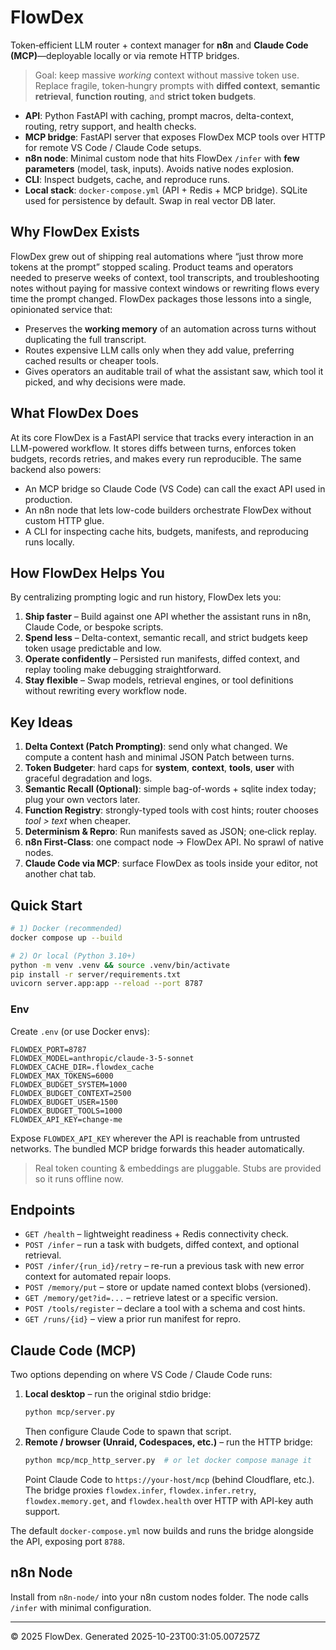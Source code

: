 # FlowDex

Token‑efficient LLM router + context manager for **n8n** and **Claude Code (MCP)**—deployable locally or via remote HTTP bridges.

> Goal: keep massive *working* context without massive token use. Replace fragile, token‑hungry prompts with **diffed context**, **semantic retrieval**, **function routing**, and **strict token budgets**.

- **API**: Python FastAPI with caching, prompt macros, delta-context, routing, retry support, and health checks.
- **MCP bridge**: FastAPI server that exposes FlowDex MCP tools over HTTP for remote VS Code / Claude Code setups.
- **n8n node**: Minimal custom node that hits FlowDex `/infer` with **few parameters** (model, task, inputs). Avoids native nodes explosion.
- **CLI**: Inspect budgets, cache, and reproduce runs.
- **Local stack**: `docker-compose.yml` (API + Redis + MCP bridge). SQLite used for persistence by default. Swap in real vector DB later.

## Why FlowDex Exists

FlowDex grew out of shipping real automations where “just throw more tokens at the prompt” stopped scaling. Product teams and
operators needed to preserve weeks of context, tool transcripts, and troubleshooting notes without paying for massive context
windows or rewriting flows every time the prompt changed. FlowDex packages those lessons into a single, opinionated service that:

- Preserves the **working memory** of an automation across turns without duplicating the full transcript.
- Routes expensive LLM calls only when they add value, preferring cached results or cheaper tools.
- Gives operators an auditable trail of what the assistant saw, which tool it picked, and why decisions were made.

## What FlowDex Does

At its core FlowDex is a FastAPI service that tracks every interaction in an LLM-powered workflow. It stores diffs between turns,
enforces token budgets, records retries, and makes every run reproducible. The same backend also powers:

- An MCP bridge so Claude Code (VS Code) can call the exact API used in production.
- An n8n node that lets low-code builders orchestrate FlowDex without custom HTTP glue.
- A CLI for inspecting cache hits, budgets, manifests, and reproducing runs locally.

## How FlowDex Helps You

By centralizing prompting logic and run history, FlowDex lets you:

1. **Ship faster** – Build against one API whether the assistant runs in n8n, Claude Code, or bespoke scripts.
2. **Spend less** – Delta-context, semantic recall, and strict budgets keep token usage predictable and low.
3. **Operate confidently** – Persisted run manifests, diffed context, and replay tooling make debugging straightforward.
4. **Stay flexible** – Swap models, retrieval engines, or tool definitions without rewriting every workflow node.

## Key Ideas

1. **Delta Context (Patch Prompting)**: send only what changed. We compute a content hash and minimal JSON Patch between turns.
2. **Token Budgeter**: hard caps for **system**, **context**, **tools**, **user** with graceful degradation and logs.
3. **Semantic Recall (Optional)**: simple bag-of-words + sqlite index today; plug your own vectors later.
4. **Function Registry**: strongly-typed tools with cost hints; router chooses *tool > text* when cheaper.
5. **Determinism & Repro**: Run manifests saved as JSON; one‑click replay.
6. **n8n First‑Class**: one compact node → FlowDex API. No sprawl of native nodes.
7. **Claude Code via MCP**: surface FlowDex as tools inside your editor, not another chat tab.

## Quick Start

```bash
# 1) Docker (recommended)
docker compose up --build

# 2) Or local (Python 3.10+)
python -m venv .venv && source .venv/bin/activate
pip install -r server/requirements.txt
uvicorn server.app:app --reload --port 8787
```

### Env

Create `.env` (or use Docker envs):
```
FLOWDEX_PORT=8787
FLOWDEX_MODEL=anthropic/claude-3-5-sonnet
FLOWDEX_CACHE_DIR=.flowdex_cache
FLOWDEX_MAX_TOKENS=6000
FLOWDEX_BUDGET_SYSTEM=1000
FLOWDEX_BUDGET_CONTEXT=2500
FLOWDEX_BUDGET_USER=1500
FLOWDEX_BUDGET_TOOLS=1000
FLOWDEX_API_KEY=change-me
```

Expose `FLOWDEX_API_KEY` wherever the API is reachable from untrusted networks. The bundled MCP bridge forwards this header automatically.

> Real token counting & embeddings are pluggable. Stubs are provided so it runs offline now.

## Endpoints

- `GET /health` – lightweight readiness + Redis connectivity check.
- `POST /infer` – run a task with budgets, diffed context, and optional retrieval.
- `POST /infer/{run_id}/retry` – re-run a previous task with new error context for automated repair loops.
- `POST /memory/put` – store or update named context blobs (versioned).
- `GET /memory/get?id=...` – retrieve latest or a specific version.
- `POST /tools/register` – declare a tool with a schema and cost hints.
- `GET /runs/{id}` – view a prior run manifest for repro.

## Claude Code (MCP)

Two options depending on where VS Code / Claude Code runs:

1. **Local desktop** – run the original stdio bridge:
   ```bash
   python mcp/server.py
   ```
   Then configure Claude Code to spawn that script.
2. **Remote / browser (Unraid, Codespaces, etc.)** – run the HTTP bridge:
   ```bash
   python mcp/mcp_http_server.py  # or let docker compose manage it
   ```
   Point Claude Code to `https://your-host/mcp` (behind Cloudflare, etc.). The bridge proxies `flowdex.infer`, `flowdex.infer.retry`, `flowdex.memory.get`, and `flowdex.health` over HTTP with API-key auth support.

The default `docker-compose.yml` now builds and runs the bridge alongside the API, exposing port `8788`.

## n8n Node

Install from `n8n-node/` into your n8n custom nodes folder. The node calls `/infer` with minimal configuration.

---

© 2025 FlowDex. Generated 2025-10-23T00:31:05.007257Z
